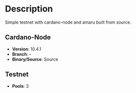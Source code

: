 # Description

Simple testnet with cardano-node and amaru built from source.

## Cardano-Node

- **Version**: 10.4.1
- **Branch**: -
- **Binary/Source**: Source

## Testnet

- **Pools**: 3
